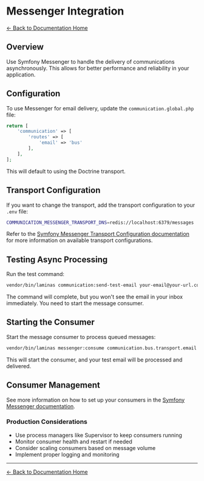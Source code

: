# Messenger Integration

[← Back to Documentation Home](index.md)

## Overview

Use Symfony Messenger to handle the delivery of communications asynchronously. This allows for better performance and reliability in your application.

## Configuration

To use Messenger for email delivery, update the `communication.global.php` file:

```php
return [
    'communication' => [
        'routes' => [
            'email' => 'bus'
        ],
    ],
];
```

This will default to using the Doctrine transport.

## Transport Configuration

If you want to change the transport, add the transport configuration to your `.env` file:

```bash
COMMUNICATION_MESSENGER_TRANSPORT_DNS=redis://localhost:6379/messages
```

Refer to the [Symfony Messenger Transport Configuration documentation](https://symfony.com/doc/current/messenger.html#transport-configuration) for more information on available transport configurations.

## Testing Async Processing

Run the test command:

```bash
vendor/bin/laminas communication:send-test-email your-email@your-url.com --from=your-from-address@your-url.com
```

The command will complete, but you won't see the email in your inbox immediately. You need to start the message consumer.

## Starting the Consumer

Start the message consumer to process queued messages:

```bash
vendor/bin/laminas messenger:consume communication.bus.transport.email
```

This will start the consumer, and your test email will be processed and delivered.

## Consumer Management

See more information on how to set up your consumers in the [Symfony Messenger documentation](https://symfony.com/doc/current/messenger.html#consuming-messages-running-the-worker).

### Production Considerations

- Use process managers like Supervisor to keep consumers running
- Monitor consumer health and restart if needed
- Consider scaling consumers based on message volume
- Implement proper logging and monitoring

---

[← Back to Documentation Home](index.md)
